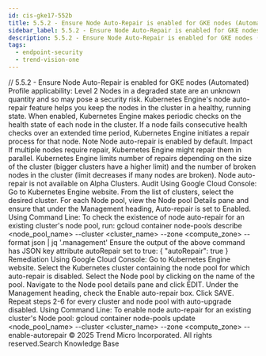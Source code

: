 ```yaml
---
id: cis-gke17-552b
title: 5.5.2 - Ensure Node Auto-Repair is enabled for GKE nodes (Automated)
sidebar_label: 5.5.2 - Ensure Node Auto-Repair is enabled for GKE nodes (Automated)
description: 5.5.2 - Ensure Node Auto-Repair is enabled for GKE nodes (Automated)
tags:
  - endpoint-security
  - trend-vision-one
---
```


/*<![CDATA[*/ $('#title').html($('meta[name=map-description]').attr('content')); /*]]>*/ 5.5.2 - Ensure Node Auto-Repair is enabled for GKE nodes (Automated) Profile applicability: Level 2 Nodes in a degraded state are an unknown quantity and so may pose a security risk. Kubernetes Engine's node auto-repair feature helps you keep the nodes in the cluster in a healthy, running state. When enabled, Kubernetes Engine makes periodic checks on the health state of each node in the cluster. If a node fails consecutive health checks over an extended time period, Kubernetes Engine initiates a repair process for that node. Note Node auto-repair is enabled by default. Impact If multiple nodes require repair, Kubernetes Engine might repair them in parallel. Kubernetes Engine limits number of repairs depending on the size of the cluster (bigger clusters have a higher limit) and the number of broken nodes in the cluster (limit decreases if many nodes are broken). Node auto-repair is not available on Alpha Clusters. Audit Using Google Cloud Console: Go to Kubernetes Engine website. From the list of clusters, select the desired cluster. For each Node pool, view the Node pool Details pane and ensure that under the Management heading, Auto-repair is set to Enabled. Using Command Line: To check the existence of node auto-repair for an existing cluster's node pool, run: gcloud container node-pools describe <node_pool_name> --cluster <cluster_name> --zone <compute_zone> --format json | jq '.management' Ensure the output of the above command has JSON key attribute autoRepair set to true: { "autoRepair": true } Remediation Using Google Cloud Console: Go to Kubernetes Engine website. Select the Kubernetes cluster containing the node pool for which auto-repair is disabled. Select the Node pool by clicking on the name of the pool. Navigate to the Node pool details pane and click EDIT. Under the Management heading, check the Enable auto-repair box. Click SAVE. Repeat steps 2-6 for every cluster and node pool with auto-upgrade disabled. Using Command Line: To enable node auto-repair for an existing cluster's Node pool: gcloud container node-pools update <node_pool_name> --cluster <cluster_name> --zone <compute_zone> --enable-autorepair © 2025 Trend Micro Incorporated. All rights reserved.Search Knowledge Base
